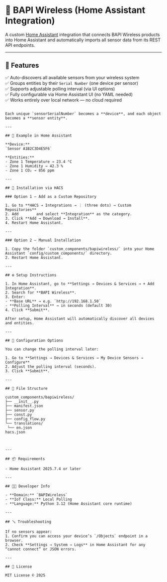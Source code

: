 # 🧩 BAPI Wireless (Home Assistant Integration)

A custom [Home Assistant](https://www.home-assistant.io) integration that connects BAPI Wireless products into Home Assistant and automatically imports all sensor data from its REST API endpoints.

---

## 🚀 Features

✅ Auto-discovers all available sensors from your wireless system  
✅ Groups entities by their `Serial Number` (one device per sensor)  
✅ Supports adjustable polling interval (via UI options)  
✅ Fully configurable via Home Assistant UI (no YAML needed)  
✅ Works entirely over local network — no cloud required

``` 

Each unique `sensorSerialNumber` becomes a **device**, and each object becomes a **sensor entity**.

---

## 🧠 Example in Home Assistant

**Device:**  
`Sensor A1B2C3D4E5F6`

**Entities:**  
- Zone 1 Temperature → 23.4 °C  
- Zone 1 Humidity → 42.3 %  
- Zone 1 CO₂ → 856 ppm  

---

## 🧩 Installation via HACS

### Option 1 — Add as a Custom Repository

1. Go to **HACS → Integrations → ⋮ (three dots) → Custom Repositories**  
2. Add        and select **Integration** as the category.  
3. Click **Add → Download → Install**.  
4. Restart Home Assistant.

---

### Option 2 — Manual Installation

1. Copy the folder `custom_components/bapiwireless/` into your Home Assistant `config/custom_components/` directory.  
2. Restart Home Assistant.

---

## ⚙️ Setup Instructions

1. In Home Assistant, go to **Settings → Devices & Services → + Add Integration**.  
2. Search for **BAPI Wireless**.  
3. Enter:
- **Base URL** → e.g. `http://192.168.1.50`
- **Polling Interval** → in seconds (default 30)
4. Click **Submit**.

After setup, Home Assistant will automatically discover all devices and entities.

---

## 🧭 Configuration Options

You can change the polling interval later:

1. Go to **Settings → Devices & Services → My Device Sensors → Configure**  
2. Adjust the polling interval (seconds).  
3. Click **Submit**.

---

## 🧰 File Structure

custom_components/bapiwireless/
├── __init__.py
├── manifest.json
├── sensor.py
├── const.py
├── config_flow.py
└── translations/
 └── en.json
hacs.json



---

## 📦 Requirements

- Home Assistant 2025.7.4 or later  

---

## 🧑‍💻 Developer Info

- **Domain:** `BAPIWireless`  
- **IoT Class:** Local Polling  
- **Language:** Python 3.12 (Home Assistant core runtime)

---

## 🪛 Troubleshooting

If no sensors appear:
1. Confirm you can access your device’s `/Objects` endpoint in a browser.  
2. Check **Settings → System → Logs** in Home Assistant for any “cannot connect” or JSON errors.  

---

## 📄 License

MIT License © 2025 

